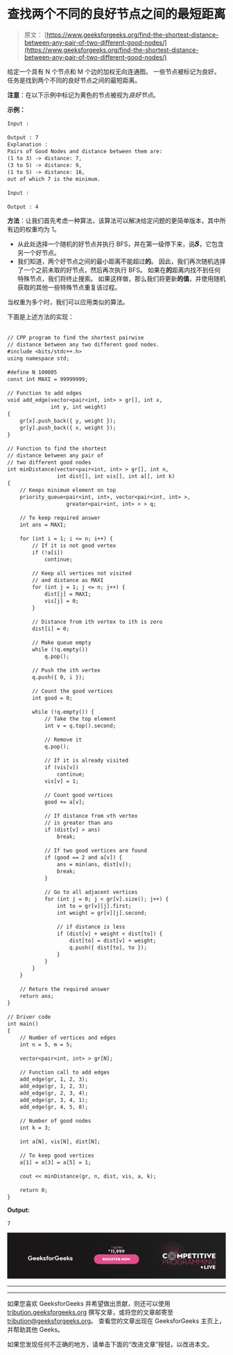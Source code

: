 # 查找两个不同的良好节点之间的最短距离

> 原文： [https://www.geeksforgeeks.org/find-the-shortest-distance-between-any-pair-of-two-different-good-nodes/](https://www.geeksforgeeks.org/find-the-shortest-distance-between-any-pair-of-two-different-good-nodes/)

给定一个具有 N 个节点和 M 个边的加权无向连通图。 一些节点被标记为良好。 任务是找到两个不同的良好节点之间的最短距离。

**注意**：在以下示例中标记为黄色的节点被视为*良好节点*。

**示例：**

```
Input : 

Output : 7
Explanation : 
Pairs of Good Nodes and distance between them are:
(1 to 3) -> distance: 7, 
(3 to 5) -> distance: 9, 
(1 to 5) -> distance: 16, 
out of which 7 is the minimum.

Input : 

Output : 4

```

**方法**：让我们首先考虑一种算法，该算法可以解决给定问题的更简单版本，其中所有边的权重均为 1。

*   从此处选择一个随机的好节点并执行 BFS，并在第一级停下来，说![s](img/27afaf2b0e3eaea3d7e963f3f9a730e2.png "Rendered by QuickLaTeX.com")，它包含另一个好节点。
*   我们知道，两个好节点之间的最小距离不能超过**的**。 因此，我们再次随机选择了一个之前未取的好节点，然后再次执行 BFS。 如果在**的**距离内找不到任何特殊节点，我们将终止搜索。 如果这样做，那么我们将更新**的值**，并使用随机获取的其他一些特殊节点重复该过程。

当权重为多个时，我们可以应用类似的算法。

下面是上述方法的实现：

```

// CPP program to find the shortest pairwise 
// distance between any two different good nodes. 
#include <bits/stdc++.h> 
using namespace std; 

#define N 100005 
const int MAXI = 99999999; 

// Function to add edges 
void add_edge(vector<pair<int, int> > gr[], int x, 
              int y, int weight) 
{ 
    gr[x].push_back({ y, weight }); 
    gr[y].push_back({ x, weight }); 
} 

// Function to find the shortest 
// distance between any pair of 
// two different good nodes 
int minDistance(vector<pair<int, int> > gr[], int n, 
                int dist[], int vis[], int a[], int k) 
{ 
    // Keeps minimum element on top 
    priority_queue<pair<int, int>, vector<pair<int, int> >, 
                   greater<pair<int, int> > > q; 

    // To keep required answer 
    int ans = MAXI; 

    for (int i = 1; i <= n; i++) { 
        // If it is not good vertex 
        if (!a[i]) 
            continue; 

        // Keep all vertices not visited 
        // and distance as MAXI 
        for (int j = 1; j <= n; j++) { 
            dist[j] = MAXI; 
            vis[j] = 0; 
        } 

        // Distance from ith vertex to ith is zero 
        dist[i] = 0; 

        // Make queue empty 
        while (!q.empty()) 
            q.pop(); 

        // Push the ith vertex 
        q.push({ 0, i }); 

        // Count the good vertices 
        int good = 0; 

        while (!q.empty()) { 
            // Take the top element 
            int v = q.top().second; 

            // Remove it 
            q.pop(); 

            // If it is already visited 
            if (vis[v]) 
                continue; 
            vis[v] = 1; 

            // Count good vertices 
            good += a[v]; 

            // If distance from vth vertex 
            // is greater than ans 
            if (dist[v] > ans) 
                break; 

            // If two good vertices are found 
            if (good == 2 and a[v]) { 
                ans = min(ans, dist[v]); 
                break; 
            } 

            // Go to all adjacent vertices 
            for (int j = 0; j < gr[v].size(); j++) { 
                int to = gr[v][j].first; 
                int weight = gr[v][j].second; 

                // if distance is less 
                if (dist[v] + weight < dist[to]) { 
                    dist[to] = dist[v] + weight; 
                    q.push({ dist[to], to }); 
                } 
            } 
        } 
    } 

    // Return the required answer 
    return ans; 
} 

// Driver code 
int main() 
{ 
    // Number of vertices and edges 
    int n = 5, m = 5; 

    vector<pair<int, int> > gr[N]; 

    // Function call to add edges 
    add_edge(gr, 1, 2, 3); 
    add_edge(gr, 1, 2, 3); 
    add_edge(gr, 2, 3, 4); 
    add_edge(gr, 3, 4, 1); 
    add_edge(gr, 4, 5, 8); 

    // Number of good nodes 
    int k = 3; 

    int a[N], vis[N], dist[N]; 

    // To keep good vertices 
    a[1] = a[3] = a[5] = 1; 

    cout << minDistance(gr, n, dist, vis, a, k); 

    return 0; 
} 

```

**Output:**

```
7

```

[![competitive-programming-img](img/5211864e7e7a28eeeb039fa5d6073a24.png)](https://practice.geeksforgeeks.org/courses/competitive-programming-live?utm_source=geeksforgeeks&utm_medium=article&utm_campaign=gfg_article_cp)

* * *

* * *

如果您喜欢 GeeksforGeeks 并希望做出贡献，则还可以使用 [tribution.geeksforgeeks.org](https://contribute.geeksforgeeks.org/) 撰写文章，或将您的文章邮寄至 tribution@geeksforgeeks.org。 查看您的文章出现在 GeeksforGeeks 主页上，并帮助其他 Geeks。

如果您发现任何不正确的地方，请单击下面的“改进文章”按钮，以改进本文。